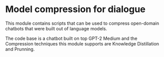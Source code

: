 # Model compression for dialogue 
This module contains scripts that can be used to compress open-domain chatbots that were built out of language models. 

The code base is a chatbot built on top GPT-2 Medium and the Compression techniques this module supports are Knowledge Distillation and Prunning.

